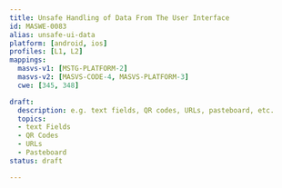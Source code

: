 ```yaml
---
title: Unsafe Handling of Data From The User Interface
id: MASWE-0083
alias: unsafe-ui-data
platform: [android, ios]
profiles: [L1, L2]
mappings:
  masvs-v1: [MSTG-PLATFORM-2]
  masvs-v2: [MASVS-CODE-4, MASVS-PLATFORM-3]
  cwe: [345, 348]

draft:
  description: e.g. text fields, QR codes, URLs, pasteboard, etc.
  topics:
  - text Fields
  - QR Codes
  - URLs
  - Pasteboard
status: draft

---
```


